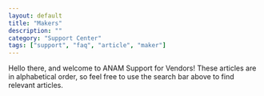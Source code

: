 ```yaml
---
layout: default
title: "Makers"
description: ""
category: "Support Center"
tags: ["support", "faq", "article", "maker"]
---
```


Hello there, and welcome to ANAM Support for Vendors! These articles are in alphabetical order, so feel free to use the search bar above to find relevant articles. 
